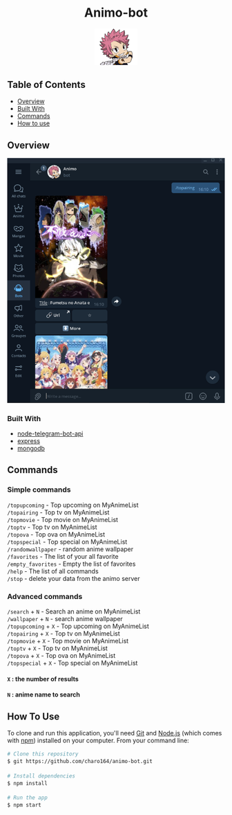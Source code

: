 <h1 align="center">Animo-bot</h1>

<div align="center">
<img src="./src/assets/bot_pic.png" width="100"/>
</div>

## Table of Contents
- [Overview](#overview)
- [Built With](#built-with)
- [Commands](#Commands)
- [How to use](#how-to-use)

## Overview

![screenshot](./src/assets/overview.jpg)

### Built With

- [node-telegram-bot-api](https://github.com/yagop/node-telegram-bot-api/)
- [express](https://expressjs.com/)
- [mongodb](https://mongoosejs.com/docs)

## Commands

### Simple commands

<code>/topupcoming</code> - Top upcoming on MyAnimeList <br/>
<code>/topairing</code> - Top tv on MyAnimeList <br/>
<code>/topmovie</code> - Top movie on MyAnimeList <br/>
<code>/toptv</code> - Top tv on MyAnimeList <br/>
<code>/topova</code> - Top ova on MyAnimeList  <br/>
<code>/topspecial</code> - Top special on MyAnimeList <br/>
<code>/randomwallpaper</code> - random anime wallpaper <br/> 
<code>/favorites</code> - The list of your all favorite<br/>
<code>/empty_favorites</code> - Empty the list of favorites <br/>
<code>/help</code> - The list of all commands<br/>
<code>/stop</code> - delete your data from the animo server<br/>

### Advanced commands
<code>/search</code> + <code>N</code> - Search an anime on MyAnimeList<br/>
<code>/wallpaper</code> + <code>N</code> - search anime wallpaper <br/> 
<code>/topupcoming</code> + <code>X</code> - Top upcoming on MyAnimeList <br/>
<code>/topairing</code> + <code>X</code> - Top tv on MyAnimeList <br/>
<code>/topmovie</code> + <code>X</code> - Top movie on MyAnimeList <br/>
<code>/toptv</code> + <code>X</code> - Top tv on MyAnimeList <br/>
<code>/topova</code> + <code>X</code> - Top ova on MyAnimeList  <br/>
<code>/topspecial</code> + <code>X</code> - Top special on MyAnimeList <br/>

#### <code>X</code> : the number of results

#### <code>N</code> : anime name to search

## How To Use
To clone and run this application, you'll need [Git](https://git-scm.com) and [Node.js](https://nodejs.org/en/download/) (which comes with [npm](http://npmjs.com)) installed on your computer. From your command line:

```bash
# Clone this repository
$ git https://github.com/charo164/animo-bot.git

# Install dependencies
$ npm install

# Run the app
$ npm start
```